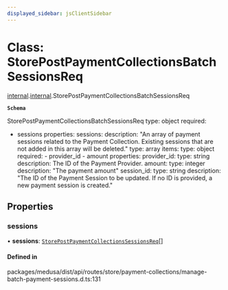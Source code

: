 ```yaml
---
displayed_sidebar: jsClientSidebar
---
```


# Class: StorePostPaymentCollectionsBatchSessionsReq

[internal](../modules/internal-8.md).[internal](../modules/internal-8.internal.md).StorePostPaymentCollectionsBatchSessionsReq

**`Schema`**

StorePostPaymentCollectionsBatchSessionsReq
type: object
required:
  - sessions
properties:
  sessions:
    description: "An array of payment sessions related to the Payment Collection. Existing sessions that are not added in this array will be deleted."
    type: array
    items:
      type: object
      required:
        - provider_id
        - amount
      properties:
        provider_id:
          type: string
          description: The ID of the Payment Provider.
        amount:
          type: integer
          description: "The payment amount"
        session_id:
          type: string
          description: "The ID of the Payment Session to be updated. If no ID is provided, a new payment session is created."

## Properties

### sessions

• **sessions**: [`StorePostPaymentCollectionsSessionsReq`](internal-8.internal.StorePostPaymentCollectionsSessionsReq.md)[]

#### Defined in

packages/medusa/dist/api/routes/store/payment-collections/manage-batch-payment-sessions.d.ts:131

